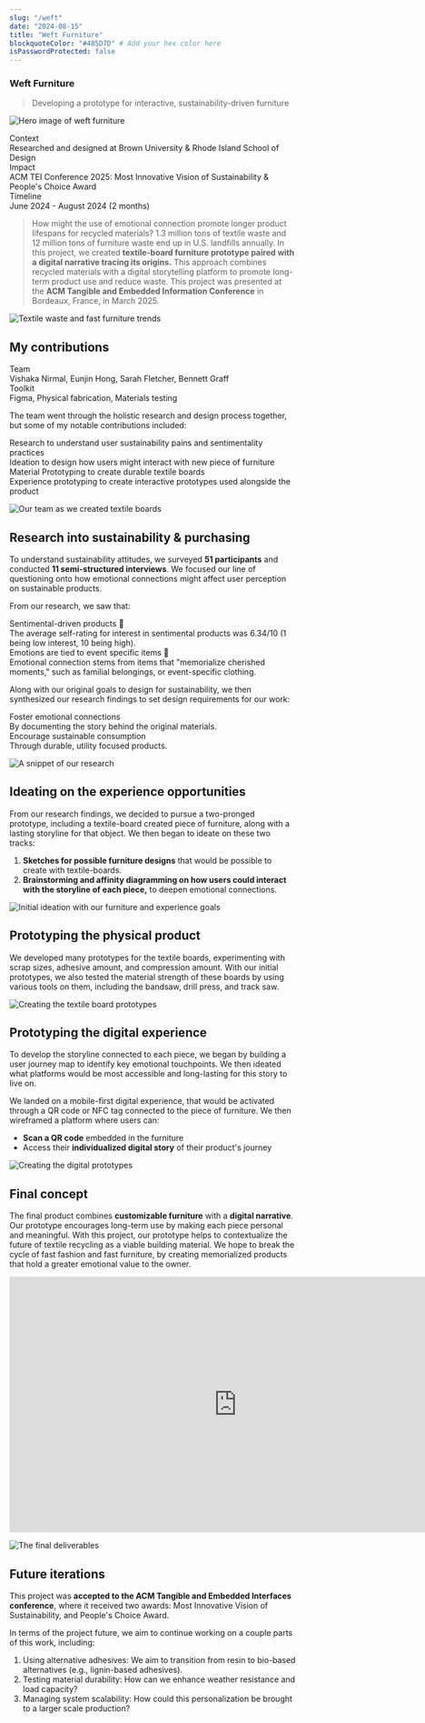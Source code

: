 ```yaml
---
slug: "/weft"
date: "2024-08-15"
title: "Weft Furniture"
blockquoteColor: "#485D7D" # Add your hex color here
isPasswordProtected: false
---
```

### Weft Furniture
> Developing a prototype for interactive, sustainability-driven furniture


![Hero image of weft furniture](../src/images/weft/newhero.png)

<div class="info-container">
    <div class="info-block">
        <div class="info-title">Context</div>
        Researched and designed at Brown University & Rhode Island School of Design
    </div>
    <div class="info-block">
        <div class="info-title">Impact</div>
        ACM TEI Conference 2025: Most Innovative Vision of Sustainability & People's Choice Award
    </div>
    <div class="info-block">
        <div class="info-title">Timeline</div>
        June 2024 - August 2024 (2 months)
    </div>
</div>

>How might the use of emotional connection promote longer product lifespans for recycled materials?
1.3 million tons of textile waste and 12 million tons of furniture waste end up in U.S. landfills annually. In this project, we created **textile-board furniture prototype paired with a digital narrative tracing its origins.** This approach combines recycled materials with a digital storytelling platform to promote long-term product use and reduce waste. This project was presented at the **ACM Tangible and Embedded Information Conference** in Bordeaux, France, in March 2025. 


![Textile waste and fast furniture trends](../src/images/weft/Problem.png)


## My contributions
<div class="info-container">
    <div class="info-block">
        <div class="info-title">Team</div>
        Vishaka Nirmal, Eunjin Hong, Sarah Fletcher, Bennett Graff
    </div>
    <div class="info-block">
        <div class="info-title">Toolkit</div>
        Figma, Physical fabrication, Materials testing
    </div>
</div>

The team went through the holistic research and design process together, but some of my notable contributions included:
<div class="process-flow">
  <div class="process-step">
    <span class="process-title">Research</span>
    <span class="process-desc">to understand user sustainability pains and sentimentality practices</span>
  </div>
  <div class="process-step">
    <span class="process-title">Ideation</span>
    <span class="process-desc">to design how users might interact with new piece of furniture</span>
  </div>
  <div class="process-step">
    <span class="process-title">Material Prototyping</span>
    <span class="process-desc">to create durable textile boards</span>
  </div>
  <div class="process-step">
    <span class="process-title">Experience prototyping</span>
    <span class="process-desc">to create interactive prototypes used alongside the product</span>
  </div>
</div>

![Our team as we created textile boards](../src/images/weft/Role.png)

## Research into sustainability & purchasing
To understand sustainability attitudes, we surveyed **51 participants** and conducted **11 semi-structured interviews**. We focused our line of questioning onto how emotional connections might affect user perception on sustainable products.

From our research, we saw that: 

<div class="info-container">
  <div class="info-block">
   <div class="info-title">Sentimental-driven products 🧸</div>
    The average self-rating for interest in sentimental products was 6.34/10 (1 being low interest, 10 being high).
  </div>
  <div class="info-block">
   <div class="info-title">Emotions are tied to event specific items 💍</div>
    Emotional connection stems from items that "memorialize cherished moments," such as familial belongings, or event-specific clothing.
  </div>
</div>

Along with our original goals to design for sustainability, we then synthesized our research findings to set design requirements for our work:

<div class="info-container">
  <div class="info-block">
   <div class="info-title">Foster emotional connections</div>
    By documenting the story behind the original materials. 
  </div>
  <div class="info-block">
   <div class="info-title">Encourage sustainable consumption</div>
    Through durable, utility focused products. 
  </div>
</div>

![A snippet of our research](../src/images/weft/Research.png)


## Ideating on the experience opportunities
From our research findings, we decided to pursue a two-pronged prototype, including a textile-board created piece of furniture, along with a lasting storyline for that object. We then began to ideate on these two tracks:
1. **Sketches for possible furniture designs** that would be possible to create with textile-boards.
2. **Brainstorming and affinity diagramming on how users could interact with the storyline of each piece,** to deepen emotional connections.

![Initial ideation with our furniture and experience goals](../src/images/weft/Ideation.png)


## Prototyping the physical product
We developed many prototypes for the textile boards, experimenting with scrap sizes, adhesive amount, and compression amount. With our initial prototypes, we also tested the material strength of these boards by using various tools on them, including the bandsaw, drill press, and track saw.


![Creating the textile board prototypes](../src/images/weft/Prototyping.png)

## Prototyping the digital experience
To develop the storyline connected to each piece, we began by building a user journey map to identify key emotional touchpoints. We then ideated what platforms would be most accessible and long-lasting for this story to live on.

We landed on a mobile-first digital experience, that would be activated through a QR code or NFC tag connected to the piece of furniture. We then wireframed a platform where users can:
- **Scan a QR code** embedded in the furniture
- Access their **individualized digital story** of their product's journey

![Creating the digital prototypes](../src/images/weft/Prototyping-2.png)


## Final concept
The final product combines **customizable furniture** with a **digital narrative**. Our prototype encourages long-term use by making each piece personal and meaningful. With this project, our prototype helps to contextualize the future of textile recycling as a viable building material. We hope to break the cycle of fast fashion and fast furniture, by creating memorialized products that hold a greater emotional value to the owner. 

<iframe width="800" height="450" src="https://www.youtube.com/embed/E5rVwSv8zpM?si=mdJBYMrUFEvoDqlh" title="YouTube video player" frameborder="0" allow="accelerometer; autoplay; clipboard-write; encrypted-media; gyroscope; picture-in-picture; web-share" referrerpolicy="strict-origin-when-cross-origin" allowfullscreen></iframe>

![The final deliverables](../src/images/weft/Finaldeliverables.png)

## Future iterations
This project was **accepted to the ACM Tangible and Embedded Interfaces conference**, where it received two awards: Most Innovative Vision of Sustainability, and People's Choice Award.

In terms of the project future, we aim to continue working on a couple parts of this work, including:
1. Using alternative adhesives: We aim to transition from resin to bio-based alternatives (e.g., lignin-based adhesives).
2. Testing material durability: How can we enhance weather resistance and load capacity?
3. Managing system scalability: How could this personalization be brought to a larger scale production?

